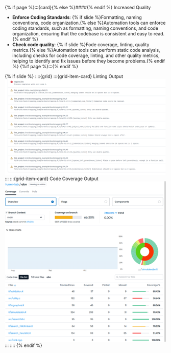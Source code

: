 {% if page %}:::{card}{% else %}####{% endif %}  Increased Quality
- **Enforce Coding Standards**: {% if slide %}Formatting, naming conventions, code organization.{% else %}Automation tools can enforce coding standards, such as formatting, naming conventions, and code organization, ensuring that the codebase is consistent and easy to read.{% endif %}
- **Check code quality**: {% if slide %}Fode coverage, linting, quality metrics.{% else %}Automation tools can perform static code analysis, including checks for code coverage, linting, and other quality metrics, helping to identify and fix issues before they become problems.{% endif %}
{%if page %}:::{% endif %}

{% if slide %}
::::{grid}
:::{grid-item-card} Linting Output
![Linting](./lint_example_output.png)
:::
:::{grid-item-card} Code Coverage Output 
![Code Coverage](./coverage_example_output.png)
:::
::::
{% endif %}
